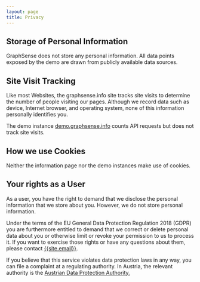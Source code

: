 ```yaml
---
layout: page
title: Privacy
---
```


## Storage of Personal Information

GraphSense does not store any personal information. All data points exposed by the demo are drawn from publicly available data sources.


## Site Visit Tracking

Like most Websites, the graphsense.info site tracks site visits to determine the number of people visiting our pages. Although we record data such as device, Internet browser, and operating system, none of this information personally identifies you.

The demo instance [demo.graphsense.info](https://demo.graphsense.info) counts API requests but does not track site visits.


## How we use Cookies

Neither the information page nor the demo instances make use of cookies.

## Your rights as a User

As a user, you have the right to demand that we disclose the personal information that we store about you. However, we do not store personal information.

Under the terms of the EU General Data Protection Regulation 2018 (GDPR) you are furthermore entitled to demand that we correct or delete personal data about you or otherwise limit or revoke your permission to us to process it. If you want to exercise those rights or have any questions about them, please contact [{{site.email}}](mailto:{{site.email}}).

If you believe that this service violates data protection laws in any way, you can file a complaint at a regulating authority. In Austria, the relevant authority is the <a href="https://www.data-protection-authority.gv.at/" target="_blank">Austrian Data Protection Authority.</a>
